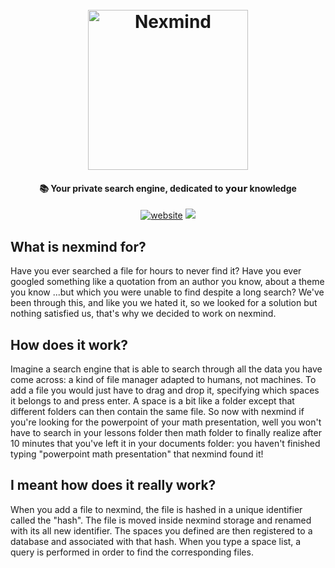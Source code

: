 <h1 align="center">
  <br>
  <img src="https://nexmind.space/vector_logo.svg" alt="Nexmind" width="256">
  <br>
</h1>

<h4 align="center">📚 Your private search engine, dedicated to 𝘆𝗼𝘂𝗿 knowledge</h4>

<p align="center">
  <a href="https://nexmind.space"><img src="https://img.shields.io/website?down_color=lightgrey&down_message=offline&style=flat-square&up_color=green&up_message=online&url=https%3A%2F%2Fnexmind.space%2F" alt="website"></a>
  <a href="https://github.com/nexmind-space/nexmind-client"><img src="https://img.shields.io/website?label=frontend&style=flat-square&up_color=blue&up_message=nexmind-client&url=https%3A%2F%2Fgithub.com%2Fnexmind-space%2Fnexmind-client"></a>
</p>

## What is nexmind for?
Have you ever searched a file for hours to never find it? Have you ever googled something like a quotation from an author you know, about a theme you know ...but which you were unable to find despite a long search?
We've been through this, and like you we hated it, so we looked for a solution but nothing satisfied us, that's why we decided to work on nexmind.

## How does it work?
Imagine a search engine that is able to search through all the data you have come across: a kind of file manager adapted to humans, not machines. To add a file you would just have to drag and drop it, specifying which spaces it belongs to and press enter. A space is a bit like a folder except that different folders can then contain the same file.
So now with nexmind if you're looking for the powerpoint of your math presentation, well you won't have to search in your lessons folder then math folder to finally realize after 10 minutes that you've left it in your documents folder: you haven't finished typing "powerpoint math presentation" that nexmind found it!

## I meant how does it **really** work?
When you add a file to nexmind, the file is hashed in a unique identifier called the "hash". The file is moved inside nexmind storage and renamed with its all new identifier. The spaces you defined are then registered to a database and associated with that hash. When you type a space list, a query is performed in order to find the corresponding files.
